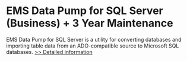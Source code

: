 # EMS Data Pump for SQL Server (Business) + 3 Year Maintenance
EMS Data Pump for SQL Server is a utility for converting databases and importing table data from an ADO-compatible source to Microsoft SQL databases.
[>> Detailed information](https://secure.shareit.com/shareit/product.html?productid=300067982&affiliateid=200057808)